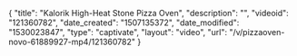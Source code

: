 {
    "title": "Kalorik High-Heat Stone Pizza Oven",
    "description": "",
    "videoid": "121360782",
    "date_created": "1507135372",
    "date_modified": "1530023847",
    "type": "captivate",
    "layout": "video",
    "url": "\/v\/pizzaoven-novo-61889927-mp4\/121360782"
}